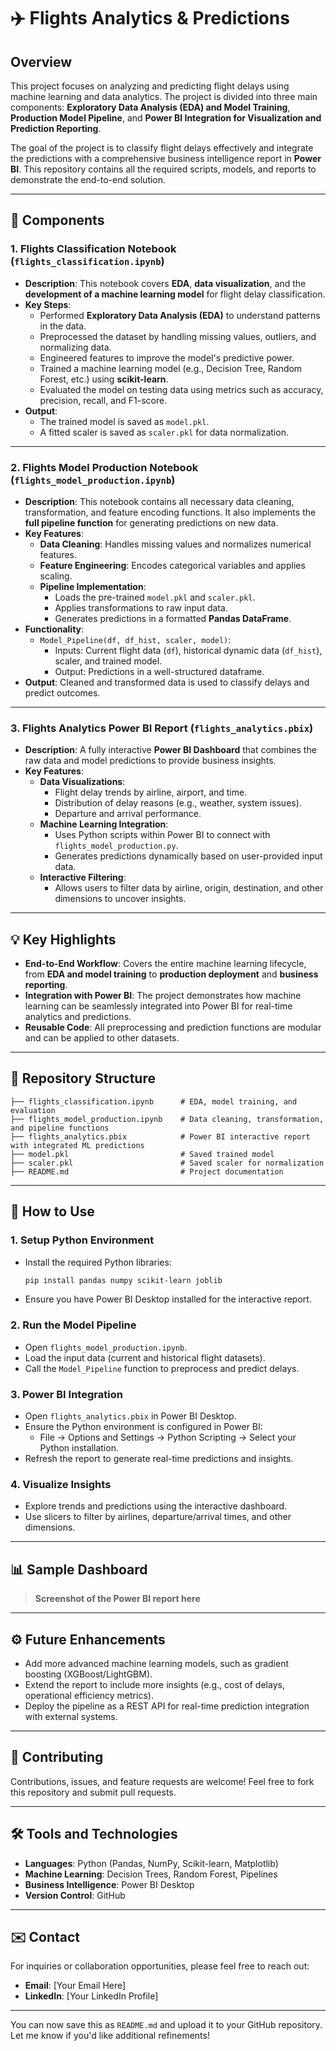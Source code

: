 # ✈️ Flights Analytics & Predictions

## Overview
This project focuses on analyzing and predicting flight delays using machine learning and data analytics. The project is divided into three main components: **Exploratory Data Analysis (EDA) and Model Training**, **Production Model Pipeline**, and **Power BI Integration for Visualization and Prediction Reporting**.

The goal of the project is to classify flight delays effectively and integrate the predictions with a comprehensive business intelligence report in **Power BI**. This repository contains all the required scripts, models, and reports to demonstrate the end-to-end solution.

---

## 🔧 Components

### 1. **Flights Classification Notebook (`flights_classification.ipynb`)**
- **Description**: This notebook covers **EDA**, **data visualization**, and the **development of a machine learning model** for flight delay classification.
- **Key Steps**:
  - Performed **Exploratory Data Analysis (EDA)** to understand patterns in the data.
  - Preprocessed the dataset by handling missing values, outliers, and normalizing data.
  - Engineered features to improve the model's predictive power.
  - Trained a machine learning model (e.g., Decision Tree, Random Forest, etc.) using **scikit-learn**.
  - Evaluated the model on testing data using metrics such as accuracy, precision, recall, and F1-score.
- **Output**: 
  - The trained model is saved as `model.pkl`.
  - A fitted scaler is saved as `scaler.pkl` for data normalization.

---

### 2. **Flights Model Production Notebook (`flights_model_production.ipynb`)**
- **Description**: This notebook contains all necessary data cleaning, transformation, and feature encoding functions. It also implements the **full pipeline function** for generating predictions on new data.
- **Key Features**:
  - **Data Cleaning**: Handles missing values and normalizes numerical features.
  - **Feature Engineering**: Encodes categorical variables and applies scaling.
  - **Pipeline Implementation**:
    - Loads the pre-trained `model.pkl` and `scaler.pkl`.
    - Applies transformations to raw input data.
    - Generates predictions in a formatted **Pandas DataFrame**.
- **Functionality**:
  - `Model_Pipeline(df, df_hist, scaler, model)`: 
    - Inputs: Current flight data (`df`), historical dynamic data (`df_hist`), scaler, and trained model.
    - Output: Predictions in a well-structured dataframe.
- **Output**: Cleaned and transformed data is used to classify delays and predict outcomes.

---

### 3. **Flights Analytics Power BI Report (`flights_analytics.pbix`)**
- **Description**: A fully interactive **Power BI Dashboard** that combines the raw data and model predictions to provide business insights.
- **Key Features**:
  - **Data Visualizations**:
    - Flight delay trends by airline, airport, and time.
    - Distribution of delay reasons (e.g., weather, system issues).
    - Departure and arrival performance.
  - **Machine Learning Integration**:
    - Uses Python scripts within Power BI to connect with `flights_model_production.py`.
    - Generates predictions dynamically based on user-provided input data.
  - **Interactive Filtering**:
    - Allows users to filter data by airline, origin, destination, and other dimensions to uncover insights.

---

## 💡 Key Highlights
- **End-to-End Workflow**: Covers the entire machine learning lifecycle, from **EDA and model training** to **production deployment** and **business reporting**.
- **Integration with Power BI**: The project demonstrates how machine learning can be seamlessly integrated into Power BI for real-time analytics and predictions.
- **Reusable Code**: All preprocessing and prediction functions are modular and can be applied to other datasets.

---

## 📂 Repository Structure
```plaintext
├── flights_classification.ipynb      # EDA, model training, and evaluation
├── flights_model_production.ipynb    # Data cleaning, transformation, and pipeline functions
├── flights_analytics.pbix            # Power BI interactive report with integrated ML predictions
├── model.pkl                         # Saved trained model
├── scaler.pkl                        # Saved scaler for normalization
├── README.md                         # Project documentation
```

---

## 🚀 How to Use

### 1. **Setup Python Environment**
- Install the required Python libraries:
  ```bash
  pip install pandas numpy scikit-learn joblib
  ```
- Ensure you have Power BI Desktop installed for the interactive report.

### 2. **Run the Model Pipeline**
- Open `flights_model_production.ipynb`.
- Load the input data (current and historical flight datasets).
- Call the `Model_Pipeline` function to preprocess and predict delays.

### 3. **Power BI Integration**
- Open `flights_analytics.pbix` in Power BI Desktop.
- Ensure the Python environment is configured in Power BI:
  - File → Options and Settings → Python Scripting → Select your Python installation.
- Refresh the report to generate real-time predictions and insights.

### 4. **Visualize Insights**
- Explore trends and predictions using the interactive dashboard.
- Use slicers to filter by airlines, departure/arrival times, and other dimensions.

---

## 📊 Sample Dashboard
> **Screenshot of the Power BI report here**

---

## ⚙️ Future Enhancements
- Add more advanced machine learning models, such as gradient boosting (XGBoost/LightGBM).
- Extend the report to include more insights (e.g., cost of delays, operational efficiency metrics).
- Deploy the pipeline as a REST API for real-time prediction integration with external systems.

---

## 🤝 Contributing
Contributions, issues, and feature requests are welcome! Feel free to fork this repository and submit pull requests.

---

## 🛠️ Tools and Technologies
- **Languages**: Python (Pandas, NumPy, Scikit-learn, Matplotlib)
- **Machine Learning**: Decision Trees, Random Forest, Pipelines
- **Business Intelligence**: Power BI Desktop
- **Version Control**: GitHub

---

## ✉️ Contact
For inquiries or collaboration opportunities, please feel free to reach out:
- **Email**: [Your Email Here]
- **LinkedIn**: [Your LinkedIn Profile]

---

You can now save this as `README.md` and upload it to your GitHub repository. Let me know if you'd like additional refinements!
